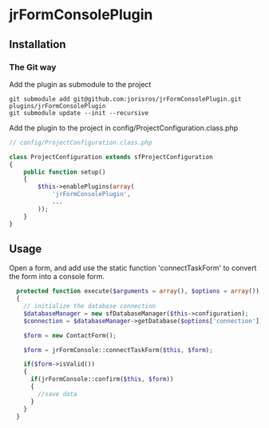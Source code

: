 jrFormConsolePlugin
===================

## Installation

### The Git way
Add the plugin as submodule to the project
```
git submodule add git@github.com:jorisros/jrFormConsolePlugin.git plugins/jrFormConsolePlugin
git submodule update --init --recursive
```

Add the plugin to the project in config/ProjectConfiguration.class.php

``` php
// config/ProjectConfiguration.class.php

class ProjectConfiguration extends sfProjectConfiguration
{
    public function setup()
    {
        $this->enablePlugins(array(
            'jrFormConsolePlugin',
            ...
        ));
    }
}
```

## Usage

Open a form, and add use the static function 'connectTaskForm' to convert the form into a console form.

``` php
  protected function execute($arguments = array(), $options = array())
  {
    // initialize the database connection
    $databaseManager = new sfDatabaseManager($this->configuration);
    $connection = $databaseManager->getDatabase($options['connection'])->getConnection();

    $form = new ContactForm();

    $form = jrFormConsole::connectTaskForm($this, $form);

    if($form->isValid())
    {
      if(jrFormConsole::confirm($this, $form))
      {
        //save data
      }
    }
  }
```
